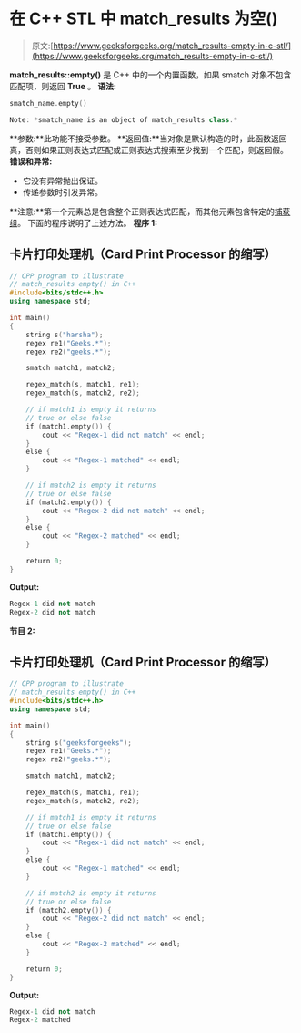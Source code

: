 # 在 C++ STL 中 match_results 为空()

> 原文:[https://www.geeksforgeeks.org/match_results-empty-in-c-stl/](https://www.geeksforgeeks.org/match_results-empty-in-c-stl/)

**match_results::empty()** 是 C++ 中的一个内置函数，如果 smatch 对象不包含匹配项，则返回 **True** 。
**语法:**

```cpp
smatch_name.empty()

Note: *smatch_name is an object of match_results class.*
```

**参数:**此功能不接受参数。
**返回值:**当对象是默认构造的时，此函数返回真，否则如果正则表达式匹配或正则表达式搜索至少找到一个匹配，则返回假。
**错误和异常:**

*   它没有异常抛出保证。
*   传递参数时引发异常。

**注意:**第一个元素总是包含整个正则表达式匹配，而其他元素包含特定的[捕获组](https://www.geeksforgeeks.org/smatch-regex-regular-expressions-in-c/)。
下面的程序说明了上述方法。
**程序 1:**

## 卡片打印处理机（Card Print Processor 的缩写）

```cpp
// CPP program to illustrate
// match_results empty() in C++
#include<bits/stdc++.h>
using namespace std;

int main()
{
    string s("harsha");
    regex re1("Geeks.*");
    regex re2("geeks.*");

    smatch match1, match2;

    regex_match(s, match1, re1);
    regex_match(s, match2, re2);

    // if match1 is empty it returns
    // true or else false
    if (match1.empty()) {
        cout << "Regex-1 did not match" << endl;
    }
    else {
        cout << "Regex-1 matched" << endl;
    }

    // if match2 is empty it returns
    // true or else false
    if (match2.empty()) {
        cout << "Regex-2 did not match" << endl;
    }
    else {
        cout << "Regex-2 matched" << endl;
    }

    return 0;
}
```

**Output:** 

```cpp
Regex-1 did not match
Regex-2 did not match
```

**节目 2:**

## 卡片打印处理机（Card Print Processor 的缩写）

```cpp
// CPP program to illustrate
// match_results empty() in C++
#include<bits/stdc++.h>
using namespace std;

int main()
{
    string s("geeksforgeeks");
    regex re1("Geeks.*");
    regex re2("geeks.*");

    smatch match1, match2;

    regex_match(s, match1, re1);
    regex_match(s, match2, re2);

    // if match1 is empty it returns
    // true or else false
    if (match1.empty()) {
        cout << "Regex-1 did not match" << endl;
    }
    else {
        cout << "Regex-1 matched" << endl;
    }

    // if match2 is empty it returns
    // true or else false
    if (match2.empty()) {
        cout << "Regex-2 did not match" << endl;
    }
    else {
        cout << "Regex-2 matched" << endl;
    }

    return 0;
}
```

**Output:** 

```cpp
Regex-1 did not match
Regex-2 matched
```